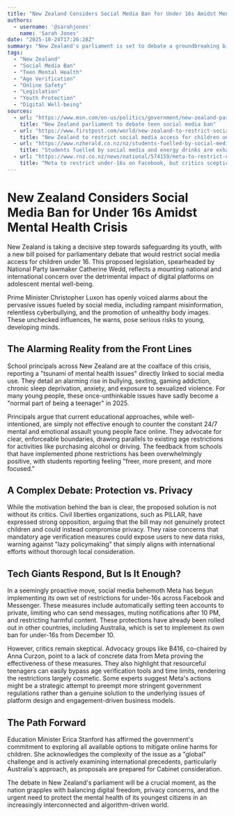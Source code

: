 ```yaml
---
title: "New Zealand Considers Social Media Ban for Under 16s Amidst Mental Health Crisis"
authors:
  - username: '@sarahjones'
    name: 'Sarah Jones'
date: "2025-10-24T17:26:28Z"
summary: "New Zealand's parliament is set to debate a groundbreaking bill to restrict social media access for children under 16, following growing concerns about youth mental health. This move mirrors Australia's recent legislation and highlights a global effort to protect young people online, despite debates over privacy and the effectiveness of age verification."
tags:
  - "New Zealand"
  - "Social Media Ban"
  - "Teen Mental Health"
  - "Age Verification"
  - "Online Safety"
  - "Legislation"
  - "Youth Protection"
  - "Digital Well-being"
sources:
  - url: "https://www.msn.com/en-us/politics/government/new-zealand-parliament-to-debate-teen-social-media-ban/ar-AA1P0WuS"
    title: "New Zealand parliament to debate teen social media ban"
  - url: "https://www.firstpost.com/world/new-zealand-to-restrict-social-media-access-for-children-under-16-13944320.html"
    title: "New Zealand to restrict social media access for children under 16"
  - url: "https://www.nzherald.co.nz/nz/students-fuelled-by-social-media-and-energy-drinks-are-exhausted-disengaged-and-withdrawntheyre-living-in-a-parallel-universe-patrick-walsh/PDZ5Y344BVFTJFYR7KFBZZSGJM/"
    title: "Students fuelled by social media and energy drinks are exhausted, disengaged, and withdrawn. They're living in a parallel universe - Patrick Walsh"
  - url: "https://www.rnz.co.nz/news/national/574159/meta-to-restrict-under-16s-on-facebook-but-critics-sceptical-tools-will-reduce-harm"
    title: "Meta to restrict under-16s on Facebook, but critics sceptical tools will reduce harm"
---
```


# New Zealand Considers Social Media Ban for Under 16s Amidst Mental Health Crisis

New Zealand is taking a decisive step towards safeguarding its youth, with a new bill poised for parliamentary debate that would restrict social media access for children under 16. This proposed legislation, spearheaded by National Party lawmaker Catherine Wedd, reflects a mounting national and international concern over the detrimental impact of digital platforms on adolescent mental well-being.

Prime Minister Christopher Luxon has openly voiced alarms about the pervasive issues fueled by social media, including rampant misinformation, relentless cyberbullying, and the promotion of unhealthy body images. These unchecked influences, he warns, pose serious risks to young, developing minds.

## The Alarming Reality from the Front Lines

School principals across New Zealand are at the coalface of this crisis, reporting a "tsunami of mental health issues" directly linked to social media use. They detail an alarming rise in bullying, sexting, gaming addiction, chronic sleep deprivation, anxiety, and exposure to sexualized violence. For many young people, these once-unthinkable issues have sadly become a "normal part of being a teenager" in 2025.

Principals argue that current educational approaches, while well-intentioned, are simply not effective enough to counter the constant 24/7 mental and emotional assault young people face online. They advocate for clear, enforceable boundaries, drawing parallels to existing age restrictions for activities like purchasing alcohol or driving. The feedback from schools that have implemented phone restrictions has been overwhelmingly positive, with students reporting feeling "freer, more present, and more focused."

## A Complex Debate: Protection vs. Privacy

While the motivation behind the ban is clear, the proposed solution is not without its critics. Civil liberties organizations, such as PILLAR, have expressed strong opposition, arguing that the bill may not genuinely protect children and could instead compromise privacy. They raise concerns that mandatory age verification measures could expose users to new data risks, warning against "lazy policymaking" that simply aligns with international efforts without thorough local consideration.

## Tech Giants Respond, But Is It Enough?

In a seemingly proactive move, social media behemoth Meta has begun implementing its own set of restrictions for under-16s across Facebook and Messenger. These measures include automatically setting teen accounts to private, limiting who can send messages, muting notifications after 10 PM, and restricting harmful content. These protections have already been rolled out in other countries, including Australia, which is set to implement its own ban for under-16s from December 10.

However, critics remain skeptical. Advocacy groups like B416, co-chaired by Anna Curzon, point to a lack of concrete data from Meta proving the effectiveness of these measures. They also highlight that resourceful teenagers can easily bypass age verification tools and time limits, rendering the restrictions largely cosmetic. Some experts suggest Meta's actions might be a strategic attempt to preempt more stringent government regulations rather than a genuine solution to the underlying issues of platform design and engagement-driven business models.

## The Path Forward

Education Minister Erica Stanford has affirmed the government's commitment to exploring all available options to mitigate online harms for children. She acknowledges the complexity of the issue as a "global" challenge and is actively examining international precedents, particularly Australia's approach, as proposals are prepared for Cabinet consideration.

The debate in New Zealand's parliament will be a crucial moment, as the nation grapples with balancing digital freedom, privacy concerns, and the urgent need to protect the mental health of its youngest citizens in an increasingly interconnected and algorithm-driven world.
